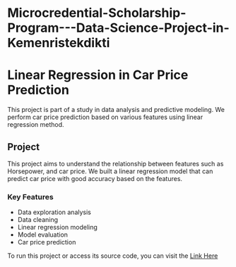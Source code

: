 # Microcredential-Scholarship-Program---Data-Science-Project-in-Kemenristekdikti

# Linear Regression in Car Price Prediction

This project is part of a study in data analysis and predictive modeling. We perform car price prediction based on various features using linear regression method.

## Project

This project aims to understand the relationship between features such as Horsepower, and car price. We built a linear regression model that can predict car price with good accuracy based on the features.

### Key Features
- Data exploration analysis
- Data cleaning
- Linear regression modeling
- Model evaluation
- Car price prediction

To run this project or access its source code, you can visit the [Link Here](https://github.com/fazrilfahri/Microcredential-Scholarship-Program-Data-Science/blob/9de967f2b40f53264b4d1a08a6c0b13d09c2d7e4/Linear%20Regression%20in%20Car%20Price%20Prediction.ipynb)
